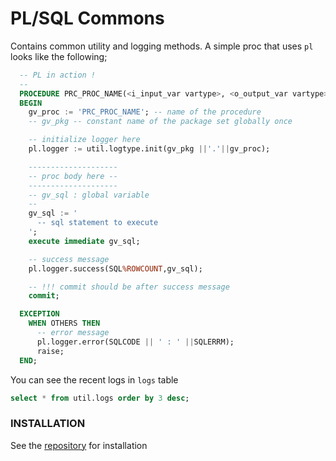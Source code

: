 # PL/SQL Commons

  Contains common utility and logging methods.
  A simple proc that uses `pl` looks like the following;

```sql
  -- PL in action !
  --
  PROCEDURE PRC_PROC_NAME(<i_input_var vartype>, <o_output_var vartype> ) IS
  BEGIN
    gv_proc := 'PRC_PROC_NAME'; -- name of the procedure
    -- gv_pkg -- constant name of the package set globally once

    -- initialize logger here
    pl.logger := util.logtype.init(gv_pkg ||'.'||gv_proc);

    --------------------
    -- proc body here --
    --------------------
    -- gv_sql : global variable
    --
    gv_sql := '
      -- sql statement to execute
    ';
    execute immediate gv_sql;

    -- success message
    pl.logger.success(SQL%ROWCOUNT,gv_sql);

    -- !!! commit should be after success message
    commit;

  EXCEPTION
    WHEN OTHERS THEN
      -- error message
      pl.logger.error(SQLCODE || ' : ' ||SQLERRM);
      raise;
  END;
```

You can see the recent logs in `logs` table
```sql
select * from util.logs order by 3 desc;
```

### INSTALLATION

See the [repository](https://github.com/bluecolor/pl) for installation